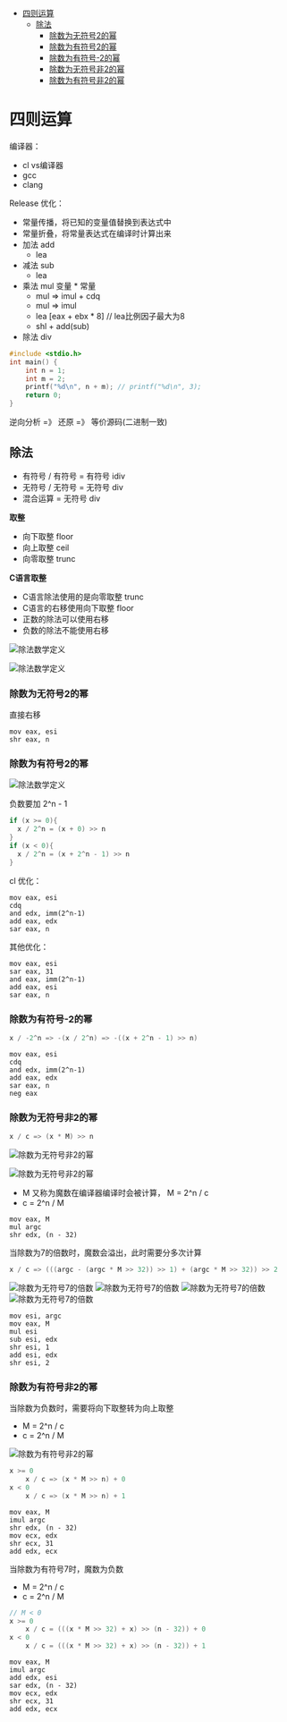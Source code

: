 - [四则运算](#四则运算)
  - [除法](#除法)
    - [除数为无符号2的幂](#除数为无符号2的幂)
    - [除数为有符号2的幂](#除数为有符号2的幂)
    - [除数为有符号-2的幂](#除数为有符号-2的幂)
    - [除数为无符号非2的幂](#除数为无符号非2的幂)
    - [除数为有符号非2的幂](#除数为有符号非2的幂)

# 四则运算

编译器： 
* cl vs编译器
* gcc 
* clang

Release 优化：
* 常量传播，将已知的变量值替换到表达式中
* 常量折叠，将常量表达式在编译时计算出来
* 加法 add
  * lea
* 减法 sub
  * lea
* 乘法 mul 变量 * 常量
  * mul => imul + cdq
  * mul => imul
  * lea [eax + ebx * 8] // lea比例因子最大为8
  * shl + add(sub)
* 除法 div

``` C++
#include <stdio.h>
int main() {
    int n = 1;
    int m = 2;
    printf("%d\n", n + m); // printf("%d\n", 3);
    return 0;
}
```

逆向分析 =》 还原 =》 等价源码(二进制一致)

## 除法
* 有符号 / 有符号 = 有符号 idiv
* 无符号 / 无符号 = 无符号 div
* 混合运算 = 无符号 div

**取整**
* 向下取整 floor
* 向上取整 ceil
* 向零取整 trunc

**C语言取整**
* C语言除法使用的是向零取整 trunc
* C语言的右移使用向下取整 floor
* 正数的除法可以使用右移
* 负数的除法不能使用右移

![除法数学定义](pic/表达式/image.png)

![除法数学定义](pic/表达式/image-1.png)


### 除数为无符号2的幂

直接右移

``` masm
mov eax, esi
shr eax, n
```

### 除数为有符号2的幂

![除法数学定义](pic/表达式/image-2.png)

负数要加 2^n - 1

``` C++
if (x >= 0){
  x / 2^n = (x + 0) >> n
}
if (x < 0){
  x / 2^n = (x + 2^n - 1) >> n
}
```

cl 优化：
``` masm
mov eax, esi
cdq
and edx, imm(2^n-1)
add eax, edx
sar eax, n
```

其他优化：
``` masm
mov eax, esi
sar eax, 31
and eax, imm(2^n-1)
add eax, esi
sar eax, n
```

### 除数为有符号-2的幂

``` C++
x / -2^n => -(x / 2^n) => -((x + 2^n - 1) >> n)
```

``` masm
mov eax, esi
cdq
and edx, imm(2^n-1)
add eax, edx
sar eax, n
neg eax
```

### 除数为无符号非2的幂

``` C++
x / c => (x * M) >> n
```

![除数为无符号非2的幂](pic/表达式/image-3.png)

![除数为无符号非2的幂](pic/表达式/image-4.png)

* M 又称为魔数在编译器编译时会被计算， M = 2^n / c
* c = 2^n / M

``` masm
mov eax, M
mul argc
shr edx, (n - 32)
```

当除数为7的倍数时，魔数会溢出，此时需要分多次计算

``` C++
x / c => (((argc - (argc * M >> 32)) >> 1) + (argc * M >> 32)) >> 2
```

![除数为无符号7的倍数](pic/表达式/image-5.png)
![除数为无符号7的倍数](pic/表达式/image-6.png)
![除数为无符号7的倍数](pic/表达式/image-7.png)
![除数为无符号7的倍数](pic/表达式/image-8.png)

``` masm
mov esi, argc
mov eax, M
mul esi
sub esi, edx
shr esi, 1
add esi, edx
shr esi, 2
```

### 除数为有符号非2的幂

当除数为负数时，需要将向下取整转为向上取整

* M = 2^n / c
* c = 2^n / M

![除数为有符号非2的幂](pic/表达式/image-9.png)

``` C++
x >= 0
    x / c => (x * M >> n) + 0
x < 0
    x / c => (x * M >> n) + 1
```

``` masm
mov eax, M
imul argc
shr edx, (n - 32)
mov ecx, edx
shr ecx, 31
add edx, ecx
```

当除数为有符号7时，魔数为负数
* M = 2^n / c
* c = 2^n / M

``` C++
// M < 0
x >= 0
    x / c = (((x * M >> 32) + x) >> (n - 32)) + 0
x < 0
    x / c = (((x * M >> 32) + x) >> (n - 32)) + 1
```

``` masm
mov eax, M
imul argc
add edx, esi
sar edx, (n - 32)
mov ecx, edx
shr ecx, 31
add edx, ecx
```